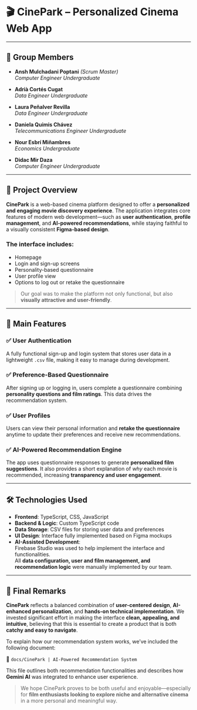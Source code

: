 # 🎬 CinePark – Personalized Cinema Web App

---

## 👥 Group Members

- **Ansh Mulchadani Poptani** *(Scrum Master)*  
  *Computer Engineer Undergraduate*

- **Adrià Cortés Cugat**  
  *Data Engineer Undergraduate*

- **Laura Peñalver Revilla**  
  *Data Engineer Undergraduate*

- **Daniela Quimis Chávez**  
  *Telecommunications Engineer Undergraduate*

- **Nour Esbrí Miñambres**  
  *Economics Undergraduate*

- **Didac Mir Daza**  
  *Computer Engineer Undergraduate*

---

## 📘 Project Overview

**CinePark** is a web-based cinema platform designed to offer a **personalized and engaging movie discovery experience**. The application integrates core features of modern web development—such as **user authentication**, **profile management**, and **AI-powered recommendations**, while staying faithful to a visually consistent **Figma-based design**.

### The interface includes:
- Homepage  
- Login and sign-up screens  
- Personality-based questionnaire  
- User profile view  
- Options to log out or retake the questionnaire  

> Our goal was to make the platform not only functional, but also **visually attractive and user-friendly**.

---

## 🔑 Main Features

### ✅ User Authentication
A fully functional sign-up and login system that stores user data in a lightweight `.csv` file, making it easy to manage during development.

### ✅ Preference-Based Questionnaire
After signing up or logging in, users complete a questionnaire combining **personality questions and film ratings**. This data drives the recommendation system.

### ✅ User Profiles
Users can view their personal information and **retake the questionnaire** anytime to update their preferences and receive new recommendations.

### ✅ AI-Powered Recommendation Engine
The app uses questionnaire responses to generate **personalized film suggestions**. It also provides a short explanation of *why* each movie is recommended, increasing **transparency and user engagement**.

---

## 🛠️ Technologies Used

- **Frontend**: TypeScript, CSS, JavaScript  
- **Backend & Logic**: Custom TypeScript code  
- **Data Storage**: CSV files for storing user data and preferences  
- **UI Design**: Interface fully implemented based on Figma mockups  
- **AI-Assisted Development**:  
  Firebase Studio was used to help implement the interface and functionalities.  
  All **data configuration, user and film management, and recommendation logic** were manually implemented by our team.

---

## 🧾 Final Remarks

**CinePark** reflects a balanced combination of **user-centered design**, **AI-enhanced personalization**, and **hands-on technical implementation**. We invested significant effort in making the interface **clean, appealing, and intuitive**, believing that this is essential to create a product that is both **catchy and easy to navigate**.

To explain how our recommendation system works, we’ve included the following document:

📄 `docs/CinePark | AI-Powered Recommendation System`

This file outlines both recommendation functionalities and describes how **Gemini AI** was integrated to enhance user experience.

> We hope CinePark proves to be both useful and enjoyable—especially for **film enthusiasts looking to explore niche and alternative cinema** in a more personal and meaningful way.
